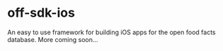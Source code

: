 # off-sdk-ios
An easy to use framework for building iOS apps for the open food facts database.
More coming soon...
